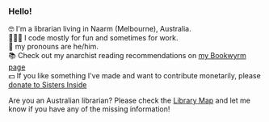 ### Hello!

🤓 I'm a librarian living in Naarm (Melbourne), Australia.  
👨🏻‍💻 I code mostly for fun and sometimes for work.  
👤 my pronouns are he/him.  
📚 Check out my anarchist reading recommendations on [my Bookwyrm page](https://bookwyrm.social/user/hugh)  
💵 If you like something I've made and want to contribute monetarily, please [donate to Sisters Inside](https://sistersinside.com.au/about/sisters-inside/)

Are you an Australian librarian? Please check the [Library Map](https://librarymap.hugh.run) and let me know if you have any of the missing information!
